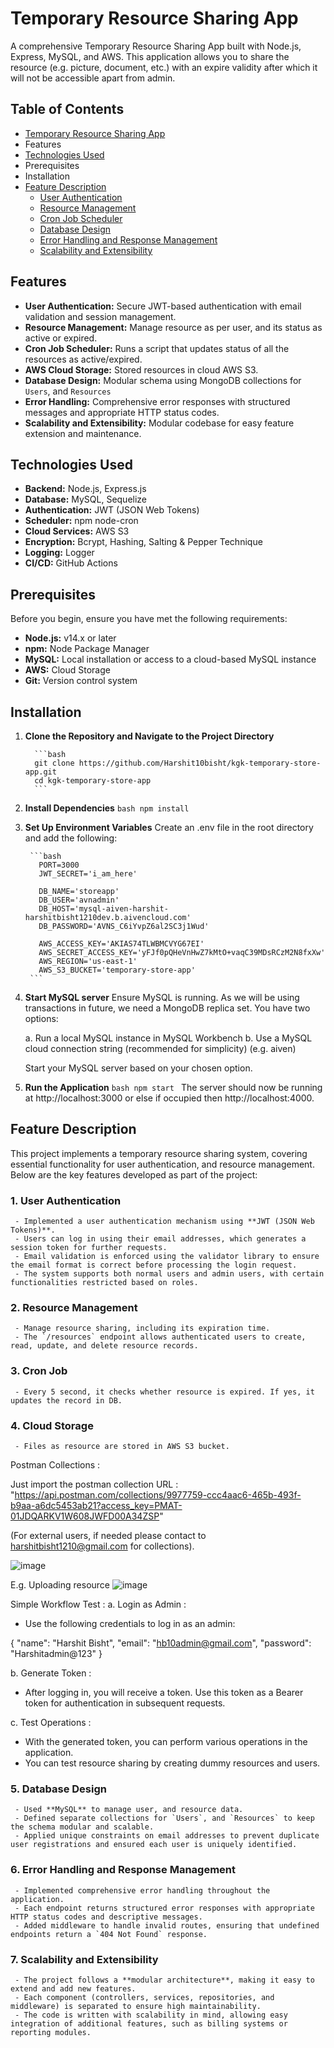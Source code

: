 # Temporary Resource Sharing App
A comprehensive Temporary Resource Sharing App built with Node.js, Express, MySQL, and AWS. This application allows you to share the resource (e.g. picture, document, etc.) with an expire validity after which it will not be accessible apart from admin.

## Table of Contents

- [Temporary Resource Sharing App](#temporary-resource-sharing-app)
- Features
- [Technologies Used](#technologies-used)
- Prerequisites
- Installation
- [Feature Description](#feature-description)
    - [User Authentication](#1-user-authentication)
    - [Resource Management](#2-resource-management)
    - [Cron Job Scheduler](#3-cron-job-scheduler)
    - [Database Design](#4-database-design)
    - [Error Handling and Response Management](#5-error-handling-and-response-management)
    - [Scalability and Extensibility](#6-scalability-and-extensibility)

## Features

- **User Authentication:** Secure JWT-based authentication with email validation and session management.
- **Resource Management:** Manage resource as per user, and its status as active or expired.
- **Cron Job Scheduler:** Runs a script that updates status of all the resources as active/expired. 
- **AWS Cloud Storage:** Stored resources in cloud AWS S3.
- **Database Design:** Modular schema using MongoDB collections for `Users`, and `Resources`
- **Error Handling:** Comprehensive error responses with structured messages and appropriate HTTP status codes.
- **Scalability and Extensibility:** Modular codebase for easy feature extension and maintenance.

## Technologies Used

- **Backend:** Node.js, Express.js
- **Database:** MySQL, Sequelize
- **Authentication:** JWT (JSON Web Tokens)
- **Scheduler:** npm node-cron
- **Cloud Services:** AWS S3
- **Encryption:** Bcrypt, Hashing, Salting & Pepper Technique
- **Logging:** Logger
- **CI/CD:** GitHub Actions

## Prerequisites

Before you begin, ensure you have met the following requirements:

- **Node.js:** v14.x or later
- **npm:** Node Package Manager
- **MySQL:** Local installation or access to a cloud-based MySQL instance
- **AWS:** Cloud Storage
- **Git:** Version control system

## Installation

1. **Clone the Repository and Navigate to the Project Directory**

         ```bash
         git clone https://github.com/Harshit10bisht/kgk-temporary-store-app.git
         cd kgk-temporary-store-app
         ```
2. **Install Dependencies**
         ```bash
         npm install
         ```
3. **Set Up Environment Variables**
     Create an .env file in the root directory and add the following:
     
        ```bash
          PORT=3000
          JWT_SECRET='i_am_here'

          DB_NAME='storeapp'
          DB_USER='avnadmin'
          DB_HOST='mysql-aiven-harshit-harshitbisht1210dev.b.aivencloud.com'
          DB_PASSWORD='AVNS_C6iYvpZ6al2SC3j1Wud'

          AWS_ACCESS_KEY='AKIAS74TLWBMCVYG67EI'
          AWS_SECRET_ACCESS_KEY='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'
          AWS_REGION='us-east-1'
          AWS_S3_BUCKET='temporary-store-app'
        ```
4. **Start MySQL server**
     Ensure MySQL is running. As we will be using transactions in future, we need a MongoDB replica set. You have two options:
     
     a. Run a local MySQL instance in MySQL Workbench
     b. Use a MySQL cloud connection string (recommended for simplicity) (e.g. aiven)

     Start your MySQL server based on your chosen option.

6. **Run the Application**
         ```bash
         npm start
         ```
         The server should now be running at http://localhost:3000 or else if occupied then http://localhost:4000.
    
## Feature Description

This project implements a temporary resource sharing system, covering essential functionality for user authentication, and resource management. Below are the key features developed as part of the project:

### 1. **User Authentication**
     - Implemented a user authentication mechanism using **JWT (JSON Web Tokens)**.
     - Users can log in using their email addresses, which generates a session token for further requests.
     - Email validation is enforced using the validator library to ensure the email format is correct before processing the login request.
     - The system supports both normal users and admin users, with certain functionalities restricted based on roles.

### 2. **Resource Management**
     - Manage resource sharing, including its expiration time.
     - The `/resources` endpoint allows authenticated users to create, read, update, and delete resource records.

### 3. **Cron Job**
     - Every 5 second, it checks whether resource is expired. If yes, it updates the record in DB.

### 4. **Cloud Storage**
     - Files as resource are stored in AWS S3 bucket.

Postman Collections :

Just import the postman collection URL :
"https://api.postman.com/collections/9977759-ccc4aac6-465b-493f-b9aa-a6dc5453ab21?access_key=PMAT-01JDQARKV1W608JWFD00A34ZSP"

(For external users, if needed please contact to harshitbisht1210@gmail.com for collections).

![image](https://github.com/user-attachments/assets/6fb5bf0a-f9fe-4af4-b5f3-e47ac11f0761)

E.g. Uploading resource
![image](https://github.com/user-attachments/assets/6863b6ba-caf0-4dc2-8006-f6a70399a3fb)



Simple Workflow Test :
a. Login as Admin :
- Use the following credentials to log in as an admin:

{
    "name": "Harshit Bisht",
    "email": "hb10admin@gmail.com",
    "password": "Harshitadmin@123"
}
     
b. Generate Token :
- After logging in, you will receive a token. Use this token as a Bearer token for authentication in subsequent requests.

c. Test Operations :
- With the generated token, you can perform various operations in the application.
- You can test resource sharing by creating dummy resources and users.

### 5. **Database Design**
     - Used **MySQL** to manage user, and resource data.
     - Defined separate collections for `Users`, and `Resources` to keep the schema modular and scalable.
     - Applied unique constraints on email addresses to prevent duplicate user registrations and ensured each user is uniquely identified.

### 6. **Error Handling and Response Management**
     - Implemented comprehensive error handling throughout the application.
     - Each endpoint returns structured error responses with appropriate HTTP status codes and descriptive messages.
     - Added middleware to handle invalid routes, ensuring that undefined endpoints return a `404 Not Found` response.

### 7. **Scalability and Extensibility**
     - The project follows a **modular architecture**, making it easy to extend and add new features.
     - Each component (controllers, services, repositories, and middleware) is separated to ensure high maintainability.
     - The code is written with scalability in mind, allowing easy integration of additional features, such as billing systems or reporting modules.
